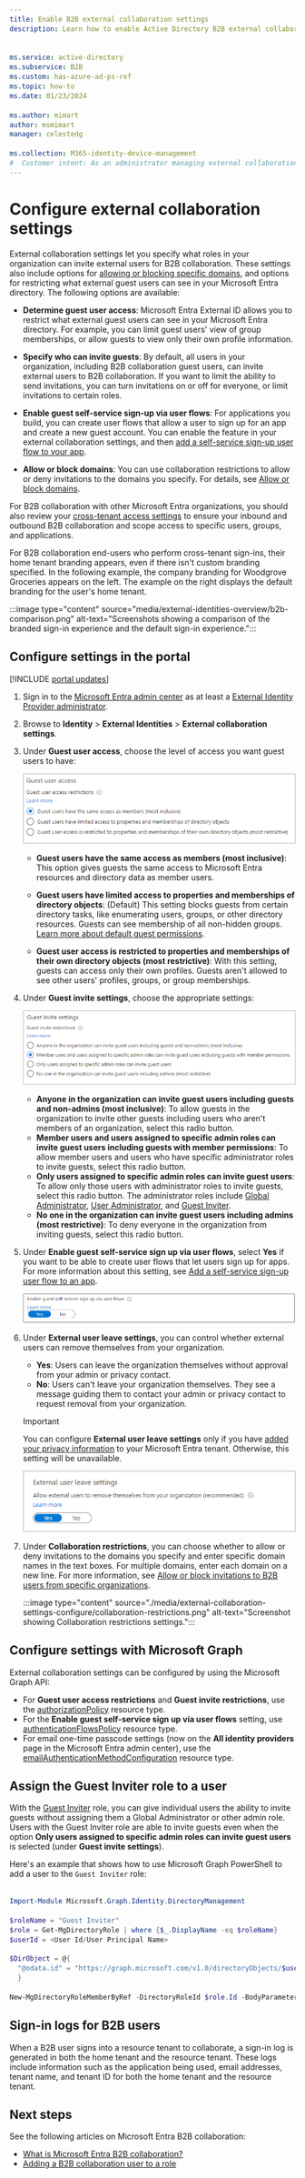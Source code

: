 ```yaml
---
title: Enable B2B external collaboration settings
description: Learn how to enable Active Directory B2B external collaboration and manage who can invite guest users. Use the Guest Inviter role to delegate invitations.

 
ms.service: active-directory
ms.subservice: B2B
ms.custom: has-azure-ad-ps-ref
ms.topic: how-to
ms.date: 01/23/2024

ms.author: mimart
author: msmimart
manager: celestedg

ms.collection: M365-identity-device-management
#  Customer intent: As an administrator managing external collaboration settings in Microsoft Entra, I want to configure guest user access, invite settings, self-service sign-up, and collaboration restrictions, so that I can control the level of access and permissions for external users and ensure secure collaboration with other organizations.
---
```


# Configure external collaboration settings

External collaboration settings let you specify what roles in your organization can invite external users for B2B collaboration. These settings also include options for [allowing or blocking specific domains](allow-deny-list.md), and options for restricting what external guest users can see in your Microsoft Entra directory. The following options are available:

- **Determine guest user access**: Microsoft Entra External ID allows you to restrict what external guest users can see in your Microsoft Entra directory. For example, you can limit guest users' view of group memberships, or allow guests to view only their own profile information.

- **Specify who can invite guests**: By default, all users in your organization, including B2B collaboration guest users, can invite external users to B2B collaboration. If you want to limit the ability to send invitations, you can turn invitations on or off for everyone, or limit invitations to certain roles.

- **Enable guest self-service sign-up via user flows**: For applications you build, you can create user flows that allow a user to sign up for an app and create a new guest account. You can enable the feature in your external collaboration settings, and then [add a self-service sign-up user flow to your app](self-service-sign-up-user-flow.md).

- **Allow or block domains**: You can use collaboration restrictions to allow or deny invitations to the domains you specify. For details, see [Allow or block domains](allow-deny-list.md).

For B2B collaboration with other Microsoft Entra organizations, you should also review your [cross-tenant access settings](cross-tenant-access-settings-b2b-collaboration.md) to ensure your inbound and outbound B2B collaboration and scope access to specific users, groups, and applications.

For B2B collaboration end-users who perform cross-tenant sign-ins, their home tenant branding appears, even if there isn't custom branding specified. In the following example, the company branding for Woodgrove Groceries appears on the left. The example on the right displays the default branding for the user's home tenant.

:::image type="content" source="media/external-identities-overview/b2b-comparison.png" alt-text="Screenshots showing a comparison of the branded sign-in experience and the default sign-in experience.":::

## Configure settings in the portal

[!INCLUDE [portal updates](~/includes/portal-update.md)]

1. Sign in to the [Microsoft Entra admin center](https://entra.microsoft.com) as at least a [External Identity Provider administrator](~/identity/role-based-access-control/permissions-reference.md#external-identity-provider-administrator).

1. Browse to **Identity** > **External Identities** > **External collaboration settings**.

1. Under **Guest user access**, choose the level of access you want guest users to have:
  
    ![Screenshot showing Guest user access settings.](./media/external-collaboration-settings-configure/guest-user-access.png)

   - **Guest users have the same access as members (most inclusive)**: This option gives guests the same access to Microsoft Entra resources and directory data as member users.

   - **Guest users have limited access to properties and memberships of directory objects**: (Default) This setting blocks guests from certain directory tasks, like enumerating users, groups, or other directory resources. Guests can see membership of all non-hidden groups. [Learn more about default guest permissions](~/fundamentals/users-default-permissions.md#member-and-guest-users).

   - **Guest user access is restricted to properties and memberships of their own directory objects (most restrictive)**: With this setting, guests can access only their own profiles. Guests aren't allowed to see other users' profiles, groups, or group memberships.

1. Under **Guest invite settings**, choose the appropriate settings:

    ![Screenshot showing Guest invite settings.](./media/external-collaboration-settings-configure/guest-invite-settings.png)

   - **Anyone in the organization can invite guest users including guests and non-admins (most inclusive)**: To allow guests in the organization to invite other guests including users who aren't members of an organization, select this radio button.
   - **Member users and users assigned to specific admin roles can invite guest users including guests with member permissions**: To allow member users and users who have specific administrator roles to invite guests, select this radio button.
   - **Only users assigned to specific admin roles can invite guest users**: To allow only those users with administrator roles to invite guests, select this radio button. The administrator roles include [Global Administrator](~/identity/role-based-access-control/permissions-reference.md#global-administrator), [User Administrator](~/identity/role-based-access-control/permissions-reference.md#user-administrator), and [Guest Inviter](~/identity/role-based-access-control/permissions-reference.md#guest-inviter).
   - **No one in the organization can invite guest users including admins (most restrictive)**: To deny everyone in the organization from inviting guests, select this radio button.

1. Under **Enable guest self-service sign up via user flows**, select **Yes** if you want to be able to create user flows that let users sign up for apps. For more information about this setting, see [Add a self-service sign-up user flow to an app](self-service-sign-up-user-flow.md).

    ![Screenshot showing Self-service sign up via user flows setting.](./media/external-collaboration-settings-configure/self-service-sign-up-setting.png)

1. Under **External user leave settings**, you can control whether external users can remove themselves from your organization.

   - **Yes**: Users can leave the organization themselves without approval from your admin or privacy contact.
   - **No**: Users can't leave your organization themselves. They see a message guiding them to contact your admin or privacy contact to request removal from your organization.

   > [!IMPORTANT]
   > You can configure **External user leave settings** only if you have [added your privacy information](~/fundamentals/properties-area.md) to your Microsoft Entra tenant. Otherwise, this setting will be unavailable.

   ![Screenshot showing External user leave settings in the portal.](media/external-collaboration-settings-configure/external-user-leave-settings.png)

1. Under **Collaboration restrictions**, you can choose whether to allow or deny invitations to the domains you specify and enter specific domain names in the text boxes. For multiple domains, enter each domain on a new line. For more information, see [Allow or block invitations to B2B users from specific organizations](allow-deny-list.md).

   :::image type="content" source="./media/external-collaboration-settings-configure/collaboration-restrictions.png" alt-text="Screenshot showing Collaboration restrictions settings."::: 

## Configure settings with Microsoft Graph

External collaboration settings can be configured by using the Microsoft Graph API:

- For **Guest user access restrictions** and **Guest invite restrictions**, use the [authorizationPolicy](/graph/api/resources/authorizationpolicy?view=graph-rest-1.0&preserve-view=true) resource type.
- For the **Enable guest self-service sign up via user flows** setting, use [authenticationFlowsPolicy](/graph/api/resources/authenticationflowspolicy?view=graph-rest-1.0&preserve-view=true) resource type.
- For email one-time passcode settings (now on the **All identity providers** page in the Microsoft Entra admin center), use the [emailAuthenticationMethodConfiguration](/graph/api/resources/emailAuthenticationMethodConfiguration?view=graph-rest-1.0&preserve-view=true) resource type.

## Assign the Guest Inviter role to a user

With the [Guest Inviter](~/identity/role-based-access-control/permissions-reference.md#guest-inviter) role, you can give individual users the ability to invite guests without assigning them a Global Administrator or other admin role. Users with the Guest Inviter role are able to invite guests even when the option **Only users assigned to specific admin roles can invite guest users** is selected (under **Guest invite settings**).

Here's an example that shows how to use Microsoft Graph PowerShell to add a user to the `Guest Inviter` role:


```powershell

Import-Module Microsoft.Graph.Identity.DirectoryManagement

$roleName = "Guest Inviter"
$role = Get-MgDirectoryRole | where {$_.DisplayName -eq $roleName}
$userId = <User Id/User Principal Name>

$DirObject = @{
  "@odata.id" = "https://graph.microsoft.com/v1.0/directoryObjects/$userId"
  }

New-MgDirectoryRoleMemberByRef -DirectoryRoleId $role.Id -BodyParameter $DirObject

```

## Sign-in logs for B2B users

When a B2B user signs into a resource tenant to collaborate, a sign-in log is generated in both the home tenant and the resource tenant. These logs include information such as the application being used, email addresses, tenant name, and tenant ID for both the home tenant and the resource tenant. 

## Next steps

See the following articles on Microsoft Entra B2B collaboration:

- [What is Microsoft Entra B2B collaboration?](what-is-b2b.md)
- [Adding a B2B collaboration user to a role](./add-users-administrator.md)

